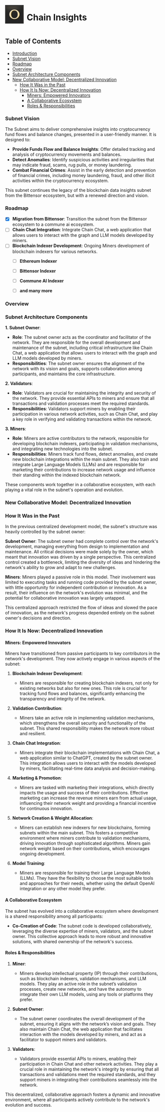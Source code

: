 <div style="display: flex; align-items: center;">
  <img src="docs/subnet_logo.png" alt="subnet_logo" style="width: 60px; height: 60px; margin-right: 10px;">
  <h1>Chain Insights</h1>
</div>

## Table of Contents
 
- [Introduction](#introduction)
- [Subnet Vision](#subnet-vision)
- [Roadmap](#roadmap)
- [Overview](#overview)
- [Subnet Architecture Components](#subnet-architecture-components)
- [New Collaborative Model: Decentralized Innovation](#new-collaborative-model-decentralized-innovation)
  - [How It Was in the Past](#how-it-was-in-the-past)
  - [How It Is Now: Decentralized Innovation](#how-it-is-now-decentralized-innovation)
    - [Miners: Empowered Innovators](#miners-empowered-innovators)
    - [A Collaborative Ecosystem](#a-collaborative-ecosystem)
    - [Roles & Responsibilities](#roles--responsibilities)

### Subnet Vision

The Subnet aims to deliver comprehensive insights into cryptocurrency fund flows and balance changes, presented in a user-friendly manner. It is designed to:

- **Provide Funds Flow and Balance Insights**: Offer detailed tracking and analysis of cryptocurrency movements and balances.
- **Detect Anomalies**: Identify suspicious activities and irregularities that may indicate fraud, scams, rug pulls, or money laundering.
- **Combat Financial Crimes**: Assist in the early detection and prevention of financial crimes, including money laundering, fraud, and other illicit activities within the cryptocurrency ecosystem.

This subnet continues the legacy of the blockchain data insights subnet from the Bittensor ecosystem, but with a renewed direction and vision.

### Roadmap

- [x] **Migration from Bittensor**: Transition the subnet from the Bittensor ecosystem to a commune ai ecosystem.
- [ ] **Chain Chat Integration**: Integrate Chain Chat, a web application that allows users to interact with the graph and LLM models developed by miners.
- [ ] **Blockchain Indexer Development**: Ongoing Miners development of blockchain indexers for various networks.
  - [ ] **Ethereum Indexer**
  - [ ] **Bittensor Indexer**
  - [ ] **Commune AI Indexer**
  - [ ] **and many more**
  

### Overview

### Subnet Architecture Components

**1. Subnet Owner**:
   - **Role**: The subnet owner acts as the coordinator and facilitator of the network. They are responsible for the overall development and maintenance of the subnet, including critical infrastructure like Chain Chat, a web application that allows users to interact with the graph and LLM models developed by miners.
   - **Responsibilities**: The subnet owner ensures the alignment of the network with its vision and goals, supports collaboration among participants, and maintains the core infrastructure.

**2. Validators**:
   - **Role**: Validators are crucial for maintaining the integrity and security of the network. They provide essential APIs to miners and ensure that all transactions and validation processes meet the required standards.
   - **Responsibilities**: Validators support miners by enabling their participation in various network activities, such as Chain Chat, and play a key role in verifying and validating transactions within the network.

**3. Miners**:
   - **Role**: Miners are active contributors to the network, responsible for developing blockchain indexers, participating in validation mechanisms, and integrating new technologies into the subnet.
   - **Responsibilities**: Miners track fund flows, detect anomalies, and create new blockchain integrations within the main subnet. They also train and integrate Large Language Models (LLMs) and are responsible for marketing their contributions to increase network usage and influence their standing within the indexed blockchain network.

These components work together in a collaborative ecosystem, with each playing a vital role in the subnet's operation and evolution.

### New Collaborative Model: Decentralized Innovation

### How It Was in the Past

In the previous centralized development model, the subnet's structure was heavily controlled by the subnet owner:

**Subnet Owner**: The subnet owner had complete control over the network's development, managing everything from design to implementation and maintenance. All critical decisions were made solely by the owner, which meant that innovation was driven by a single perspective. This centralized control created a bottleneck, limiting the diversity of ideas and hindering the network's ability to grow and adapt to new challenges.

**Miners**: Miners played a passive role in this model. Their involvement was limited to executing tasks and running code provided by the subnet owner, with little opportunity for independent contribution or innovation. As a result, their influence on the network's evolution was minimal, and the potential for collaborative innovation was largely untapped.

This centralized approach restricted the flow of ideas and slowed the pace of innovation, as the network's progress depended entirely on the subnet owner's decisions and direction.

### How It Is Now: Decentralized Innovation

#### Miners: Empowered Innovators

Miners have transitioned from passive participants to key contributors in the network's development. They now actively engage in various aspects of the subnet:

1. **Blockchain Indexer Development**:
   - Miners are responsible for creating blockchain indexers, not only for existing networks but also for new ones. This role is crucial for tracking fund flows and balances, significantly enhancing the transparency and integrity of the network.

2. **Validation Contribution**:
   - Miners take an active role in implementing validation mechanisms, which strengthens the overall security and functionality of the subnet. This shared responsibility makes the network more robust and resilient.

3. **Chain Chat Integration**:
   - Miners integrate their blockchain implementations with Chain Chat, a web application similar to ChatGPT, created by the subnet owner. This integration allows users to interact with the models developed by miners, facilitating real-time data analysis and decision-making.

4. **Marketing & Promotion**:
   - Miners are tasked with marketing their integrations, which directly impacts the usage and success of their contributions. Effective marketing can increase the revenue miners earn from actual usage, influencing their network weight and providing a financial incentive for continuous innovation.

5. **Network Creation & Weight Allocation**:
   - Miners can establish new indexers for new blockchains, forming subnets within the main subnet. This fosters a competitive environment where miners contribute to validation mechanisms, driving innovation through sophisticated algorithms. Miners gain network weight based on their contributions, which encourages ongoing development.

6. **Model Training**:
   - Miners are responsible for training their Large Language Models (LLMs). They have the flexibility to choose the most suitable tools and approaches for their needs, whether using the default OpenAI integration or any other model they prefer.

#### A Collaborative Ecosystem

The subnet has evolved into a collaborative ecosystem where development is a shared responsibility among all participants:

- **Co-Creation of Code**: The subnet code is developed collaboratively, leveraging the diverse expertise of miners, validators, and the subnet owner. This collective approach leads to more robust and innovative solutions, with shared ownership of the network's success.

#### Roles & Responsibilities

1. **Miner**:
   - Miners develop intellectual property (IP) through their contributions, such as blockchain indexers, validation mechanisms, and LLM models. They play an active role in the subnet’s validation processes, create new networks, and have the autonomy to integrate their own LLM models, using any tools or platforms they prefer.

2. **Subnet Owner**:
   - The subnet owner coordinates the overall development of the subnet, ensuring it aligns with the network’s vision and goals. They also maintain Chain Chat, the web application that facilitates interaction with the models developed by miners, and act as a facilitator to support miners and validators.

3. **Validators**:
   - Validators provide essential APIs to miners, enabling their participation in Chain Chat and other network activities. They play a crucial role in maintaining the network's integrity by ensuring that all transactions and validations meet the required standards, and they support miners in integrating their contributions seamlessly into the network.

This decentralized, collaborative approach fosters a dynamic and innovative environment, where all participants actively contribute to the network's evolution and success.